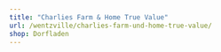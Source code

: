 ```yaml
---
title: "Charlies Farm & Home True Value"
url: /wentzville/charlies-farm-und-home-true-value/
shop: Dorfladen
---
```

